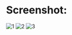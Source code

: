 
# Screenshot:

![1](https://user-images.githubusercontent.com/66366680/90311144-bea99400-df00-11ea-8147-b4482f9db68c.png)
![2](https://user-images.githubusercontent.com/66366680/90311145-bf422a80-df00-11ea-87ae-f30414e595f9.png)
![3](https://user-images.githubusercontent.com/66366680/90311146-bfdac100-df00-11ea-83fa-f0be429fb512.png)
